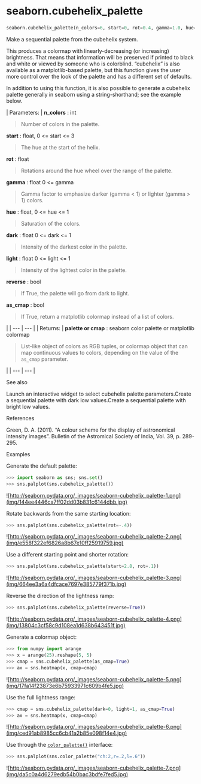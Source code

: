 # seaborn.cubehelix_palette

```py
seaborn.cubehelix_palette(n_colors=6, start=0, rot=0.4, gamma=1.0, hue=0.8, light=0.85, dark=0.15, reverse=False, as_cmap=False)
```

Make a sequential palette from the cubehelix system.

This produces a colormap with linearly-decreasing (or increasing) brightness. That means that information will be preserved if printed to black and white or viewed by someone who is colorblind. “cubehelix” is also available as a matplotlib-based palette, but this function gives the user more control over the look of the palette and has a different set of defaults.

In addition to using this function, it is also possible to generate a cubehelix palette generally in seaborn using a string-shorthand; see the example below.

| Parameters: | **n_colors** : int

> Number of colors in the palette.

**start** : float, 0 &lt;= start &lt;= 3

> The hue at the start of the helix.

**rot** : float

> Rotations around the hue wheel over the range of the palette.

**gamma** : float 0 &lt;= gamma

> Gamma factor to emphasize darker (gamma &lt; 1) or lighter (gamma &gt; 1) colors.

**hue** : float, 0 &lt;= hue &lt;= 1

> Saturation of the colors.

**dark** : float 0 &lt;= dark &lt;= 1

> Intensity of the darkest color in the palette.

**light** : float 0 &lt;= light &lt;= 1

> Intensity of the lightest color in the palette.

**reverse** : bool

> If True, the palette will go from dark to light.

**as_cmap** : bool

> If True, return a matplotlib colormap instead of a list of colors.

 |
| --- | --- |
| Returns: | **palette or cmap** : seaborn color palette or matplotlib colormap

> List-like object of colors as RGB tuples, or colormap object that can map continuous values to colors, depending on the value of the `as_cmap` parameter.

 |
| --- | --- |

See also

Launch an interactive widget to select cubehelix palette parameters.Create a sequential palette with dark low values.Create a sequential palette with bright low values.

References

Green, D. A. (2011). “A colour scheme for the display of astronomical intensity images”. Bulletin of the Astromical Society of India, Vol. 39, p. 289-295.

Examples

Generate the default palette:

```py
>>> import seaborn as sns; sns.set()
>>> sns.palplot(sns.cubehelix_palette())

```

![http://seaborn.pydata.org/_images/seaborn-cubehelix_palette-1.png](img/144ee4446ca7ff02dd03b831c6144dbb.jpg)

Rotate backwards from the same starting location:

```py
>>> sns.palplot(sns.cubehelix_palette(rot=-.4))

```

![http://seaborn.pydata.org/_images/seaborn-cubehelix_palette-2.png](img/e558f322ef6826a8b67e10ff25919759.jpg)

Use a different starting point and shorter rotation:

```py
>>> sns.palplot(sns.cubehelix_palette(start=2.8, rot=.1))

```

![http://seaborn.pydata.org/_images/seaborn-cubehelix_palette-3.png](img/664ee3a6a4dfcace7697e385779f371b.jpg)

Reverse the direction of the lightness ramp:

```py
>>> sns.palplot(sns.cubehelix_palette(reverse=True))

```

![http://seaborn.pydata.org/_images/seaborn-cubehelix_palette-4.png](img/13804c3cf58c9d108ea1d638b643451f.jpg)

Generate a colormap object:

```py
>>> from numpy import arange
>>> x = arange(25).reshape(5, 5)
>>> cmap = sns.cubehelix_palette(as_cmap=True)
>>> ax = sns.heatmap(x, cmap=cmap)

```

![http://seaborn.pydata.org/_images/seaborn-cubehelix_palette-5.png](img/17fa14f23873e6b75933971c609b4fe5.jpg)

Use the full lightness range:

```py
>>> cmap = sns.cubehelix_palette(dark=0, light=1, as_cmap=True)
>>> ax = sns.heatmap(x, cmap=cmap)

```

![http://seaborn.pydata.org/_images/seaborn-cubehelix_palette-6.png](img/ced91ab8985cc6cb41a2b85e098f14e4.jpg)

Use through the [`color_palette()`](seaborn.color_palette.html#seaborn.color_palette "seaborn.color_palette") interface:

```py
>>> sns.palplot(sns.color_palette("ch:2,r=.2,l=.6"))

```

![http://seaborn.pydata.org/_images/seaborn-cubehelix_palette-7.png](img/da5c0a4d6279edb54b0bac3bdfe7fed5.jpg)